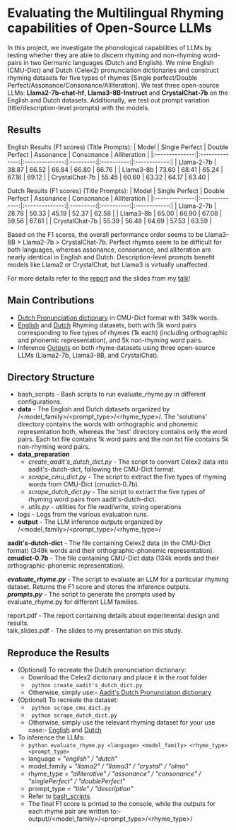 # Evaluating the Multilingual Rhyming capabilities of Open-Source LLMs

In this project, we investigate the phonological capabilities of LLMs by testing whether they are able to discern rhyming and non-rhyming word-pairs in two Germanic languages (Dutch and English). We mine English (CMU-Dict) and Dutch (Celex2) pronunciation dictionaries and construct rhyming datasets for five types of rhymes [Single perfect/Double Perfect/Assonance/Consonance/Alliteration]. We test three open-source LLMs: **Llama2-7b-chat-hf**, **Llama3-8B-Instruct** and **CrystalChat-7b** on the English and Dutch datasets.  Additionally, we test out prompt variation (title/description-level prompts) with the models.

## **Results**
English Results (F1 scores) (Title Prompts):
|      Model     | Single Perfect | Double Perfect | Assonance | Consonance | Alliteration |
|:--------------:|:--------------:|:--------------:|:---------:|:----------:|:------------:|
|   Llama-2-7b   |          38.87 |          66.52 |     66.84 |      66.80 |        66.76 |
|    Llama3-8b   |          73.60 |          68.41 |     65.24 |      67.16 |        69.12 |
| CrystalChat-7b |          55.45 |          60.60 |     63.32 |      64.17 |        63.40 |

Dutch Results (F1 scores) (Title Prompts):
|      Model     | Single Perfect | Double Perfect | Assonance | Consonance | Alliteration |
|:--------------:|:--------------:|:--------------:|:---------:|:----------:|:------------:|
|   Llama-2-7b   |          28.78 |          50.33 |     45.19 |      52.37 |        62.58 |
|    Llama3-8b   |          65.00 |          66.90 |     67.08 |      59.56 |        67.61 |
| CrystalChat-7b |          55.39 |          56.48 |     64.69 |      57.53 |        63.59 |

Based on the F1 scores, the overall performance order seems to be Llama3-8B > Llama2-7b > CrystalChat-7b. Perfect rhymes seem to be difficult for both languages, whereas assonance, consonance, and alliteration are nearly identical in English and Dutch. Description-level prompts benefit models like Llama2 or CrystalChat, but Llama3 is virtually unaffected.

For more details refer to the [report](https://github.com/Aadit3003/llm-rhyme/blob/85faec464d38443517b90497e032cf2f9bb28e9a/report.pdf) and the slides from my [talk](https://github.com/Aadit3003/llm-rhyme/blob/85faec464d38443517b90497e032cf2f9bb28e9a/talk_slides.pdf)!

## **Main Contributions**
* [Dutch Pronunciation dictionary](https://github.com/Aadit3003/llm-rhyme/blob/85faec464d38443517b90497e032cf2f9bb28e9a/aadit's-dutch-dict) in CMU-Dict format with 349k words.
* [English](https://github.com/Aadit3003/llm-rhyme/tree/85faec464d38443517b90497e032cf2f9bb28e9a/data/english) and [Dutch](https://github.com/Aadit3003/llm-rhyme/tree/85faec464d38443517b90497e032cf2f9bb28e9a/data/dutch) Rhyming datasets, both with 5k word pairs corresponding to five types of rhymes (1k each) (including orthographic and phonemic representation), and 5k non-rhyming word pairs.
* Inference [Outputs](https://github.com/Aadit3003/llm-rhyme/tree/85faec464d38443517b90497e032cf2f9bb28e9a/output) on both rhyme datasets using three open-source LLMs (Llama2-7b, Llama3-8B, and CrystalChat).


## Directory Structure
* bash_scripts - Bash scripts to run evaluate_rhyme.py in different configurations.
* **data** - The English and Dutch datasets organized by <language>/<model_family>/<prompt_type>/<rhyme_type>/. The 'solutions' directory contains the words with orthographic and phonemic representation both, whereas the 'test' directory contains only the word pairs. Each txt file contains 1k word pairs and the non.txt file contains 5k non-rhyming word pairs.
* **data_preparation**
    * _create_aadit's_dutch_dict.py_ - The script to convert Celex2 data into aadit's-dutch-dict, following the CMU-Dict format.
    * _scrape_cmu_dict.py_ - The script to extract the five types of rhyming words from CMU-Dict (cmudict-0.7b).
    * _scrape_dutch_dict.py_ - The script to extract the five types of rhyming word pairs from aadit's-dutch-dict.
    * _utils.py_ - utilities for file read/write, string operations
* logs - Logs from the various evaluation runs.
* **output** - The LLM inference outputs organized by <language>/<model_family>/<prompt_type>/<rhyme_type>/

**aadit's-dutch-dict** - The file containing Celex2 data (in the CMU-Dict format) (349k words and their orthographic-phonemic representation).\
**cmudict-0.7b** - The file containing CMU-Dict data (134k words and their orthographic-phonemic representation).

**_evaluate_rhyme.py_** - The script to evaluate an LLM for a particular rhyming dataset. Returns the F1 score and stores the inference outputs. \
**_prompts.py_** - The script to generate the prompts used by evaluate_rhyme.py for different LLM families.


report.pdf - The report containing details about experimental design and results. \
talk_slides.pdf - The slides to my presentation on this study.

## Reproduce the Results

* (Optional) To recreate the Dutch pronunciation dictionary:
    * Download the Celex2 dictionary and place it in the root folder
    * ``` python create_aadit's_dutch_dict.py```
    * Otherwise, simply use:- [Aadit's Dutch Pronunciation dictionary](https://github.com/Aadit3003/llm-rhyme/blob/85faec464d38443517b90497e032cf2f9bb28e9a/aadit's-dutch-dict)
* (Optional) To recreate the dataset:
    *  ``` python scrape_cmu_dict.py```
    *  ``` python scrape_dutch_dict.py```
    *  Otherwise, simply use the relevant rhyming dataset for your use case:- [English](https://github.com/Aadit3003/llm-rhyme/tree/85faec464d38443517b90497e032cf2f9bb28e9a/data/english) and [Dutch](https://github.com/Aadit3003/llm-rhyme/tree/85faec464d38443517b90497e032cf2f9bb28e9a/data/dutch)
* To inference the LLMs:
    * ``` python evaluate_rhyme.py <language> <model_family> <rhyme_type> <prompt_type> ```
    *  language = _"english" / "dutch"_
    *  model_family = _"llama2" / "llama3" / "crystal" / "olmo"_
    *  rhyme_type = _"alliterative" / "assonance" / "consonance" / "singlePerfect" / "doublePerfect"_
    *  prompt_type = _"title" / "description"_
    * Refer to [bash_scripts](https://github.com/Aadit3003/llm-rhyme/tree/51dde68e3a068d624a5f32fa3477ee26e8aad44d/bash_scripts).
    * The final F1 score is printed to the console, while the outputs for each rhyme pair are written to:- output/<language>/<model_family>/<prompt_type>/<rhyme_type>/



